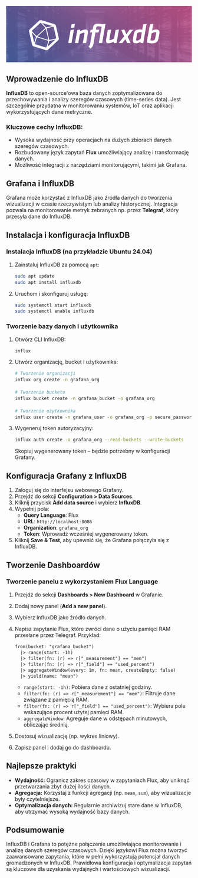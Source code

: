 
![Influxdb](/grafiki/014-influxdb.png)
## Wprowadzenie do InfluxDB

**InfluxDB** to open-source'owa baza danych zoptymalizowana do przechowywania i analizy szeregów czasowych (time-series data). Jest szczególnie przydatna w monitorowaniu systemów, IoT oraz aplikacji wykorzystujących dane metryczne.

### Kluczowe cechy InfluxDB:

- Wysoka wydajność przy operacjach na dużych zbiorach danych szeregów czasowych.
- Rozbudowany język zapytań **Flux** umożliwiający analizę i transformację danych.
- Możliwość integracji z narzędziami monitorującymi, takimi jak Grafana.

## Grafana i InfluxDB

Grafana może korzystać z InfluxDB jako źródła danych do tworzenia wizualizacji w czasie rzeczywistym lub analizy historycznej. Integracja pozwala na monitorowanie metryk zebranych np. przez **Telegraf**, który przesyła dane do InfluxDB.

## Instalacja i konfiguracja InfluxDB

### Instalacja InfluxDB (na przykładzie Ubuntu 24.04)

1. Zainstaluj InfluxDB za pomocą `apt`:
   ```bash
   sudo apt update
   sudo apt install influxdb
   ```

2. Uruchom i skonfiguruj usługę:
   ```bash
   sudo systemctl start influxdb
   sudo systemctl enable influxdb
   ```

### Tworzenie bazy danych i użytkownika

1. Otwórz CLI InfluxDB:
   ```bash
   influx
   ```

2. Utwórz organizację, bucket i użytkownika:
   ```bash
   # Tworzenie organizacji
   influx org create -n grafana_org

   # Tworzenie bucketu
   influx bucket create -n grafana_bucket -o grafana_org

   # Tworzenie użytkownika
   influx user create -n grafana_user -o grafana_org -p secure_password
   ```

3. Wygeneruj token autoryzacyjny:
   ```bash
   influx auth create -o grafana_org --read-buckets --write-buckets
   ```
   Skopiuj wygenerowany token – będzie potrzebny w konfiguracji Grafany.

## Konfiguracja Grafany z InfluxDB

1. Zaloguj się do interfejsu webowego Grafany.
2. Przejdź do sekcji **Configuration > Data Sources**.
3. Kliknij przycisk **Add data source** i wybierz **InfluxDB**.
4. Wypełnij pola:
   - **Query Language**: Flux
   - **URL**: `http://localhost:8086`
   - **Organization**: `grafana_org`
   - **Token**: Wprowadź wcześniej wygenerowany token.
5. Kliknij **Save & Test**, aby upewnić się, że Grafana połączyła się z InfluxDB.

## Tworzenie Dashboardów

### Tworzenie panelu z wykorzystaniem Flux Language

1. Przejdź do sekcji **Dashboards > New Dashboard** w Grafanie.
2. Dodaj nowy panel (**Add a new panel**).
3. Wybierz InfluxDB jako źródło danych.
4. Napisz zapytanie Flux, które zwróci dane o użyciu pamięci RAM przesłane przez Telegraf. Przykład:
   ```flux
   from(bucket: "grafana_bucket")
     |> range(start: -1h)
     |> filter(fn: (r) => r["_measurement"] == "mem")
     |> filter(fn: (r) => r["_field"] == "used_percent")
     |> aggregateWindow(every: 1m, fn: mean, createEmpty: false)
     |> yield(name: "mean")
   ```
   - `range(start: -1h)`: Pobiera dane z ostatniej godziny.
   - `filter(fn: (r) => r["_measurement"] == "mem")`: Filtruje dane związane z pamięcią RAM.
   - `filter(fn: (r) => r["_field"] == "used_percent")`: Wybiera pole wskazujące procent użytej pamięci RAM.
   - `aggregateWindow`: Agreguje dane w odstępach minutowych, obliczając średnią.

5. Dostosuj wizualizację (np. wykres liniowy).
6. Zapisz panel i dodaj go do dashboardu.

## Najlepsze praktyki

- **Wydajność:** Ogranicz zakres czasowy w zapytaniach Flux, aby uniknąć przetwarzania zbyt dużej ilości danych.
- **Agregacja:** Korzystaj z funkcji agregacji (np. `mean`, `sum`), aby wizualizacje były czytelniejsze.
- **Optymalizacja danych:** Regularnie archiwizuj stare dane w InfluxDB, aby utrzymać wysoką wydajność bazy danych.

## Podsumowanie

InfluxDB i Grafana to potężne połączenie umożliwiające monitorowanie i analizę danych szeregów czasowych. Dzięki językowi Flux można tworzyć zaawansowane zapytania, które w pełni wykorzystują potencjał danych gromadzonych w InfluxDB. Prawidłowa konfiguracja i optymalizacja zapytań są kluczowe dla uzyskania wydajnych i wartościowych wizualizacji.
